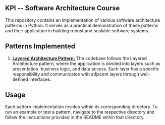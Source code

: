 ## KPI -- Software Architecture Course

This repository contains an implementation of various software architecture patterns in Python. It serves as a practical demonstration of these patterns and their application in building robust and scalable software systems.

## Patterns Implemented

1. [**Layered Architecture Pattern:**](1-layered-architecture/) The codebase follows the Layered Architecture pattern, where the application is divided into layers such as presentation, business logic, and data access. Each layer has a specific responsibility and communicates with adjacent layers through well-defined interfaces.

## Usage

Each pattern implementation resides within its corresponding directory. To run an example or test a pattern, navigate to the respective directory and follow the instructions provided in the README within that directory.


